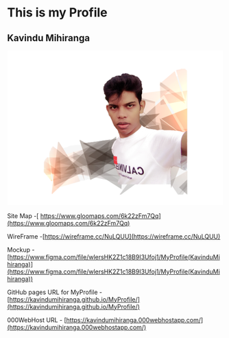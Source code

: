 # This is my Profile

## Kavindu Mihiranga

![My Profile](assets/images/prf.png)

Site Map -[ https://www.gloomaps.com/6k22zFm7Qq](https://www.gloomaps.com/6k22zFm7Qq)

WireFrame -[https://wireframe.cc/NuLQUU](https://wireframe.cc/NuLQUU)

Mockup - [https://www.figma.com/file/wlersHK2Z1c18B9I3Ufoj1/MyProfile(KavinduMihiranga)](https://www.figma.com/file/wlersHK2Z1c18B9I3Ufoj1/MyProfile(KavinduMihiranga))

GitHub pages URL for MyProfile - [https://kavindumihiranga.github.io/MyProfile/](https://kavindumihiranga.github.io/MyProfile/)

000WebHost URL - [https://kavindumihiranga.000webhostapp.com/](https://kavindumihiranga.000webhostapp.com/)

